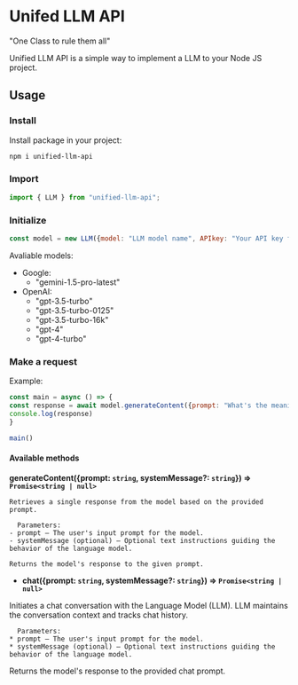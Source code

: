 # Unifed LLM API

"One Class to rule them all"

Unified LLM API is a simple way to implement a LLM to your Node JS project. 

## Usage

### Install

Install package in your project:

```bash
npm i unified-llm-api
```

### Import

```javascript
import { LLM } from "unified-llm-api";
```

### Initialize

```javascript
const model = new LLM({model: "LLM model name", APIkey: "Your API key for specified LLM"});
```

Avaliable models: 
 * Google: 
    - "gemini-1.5-pro-latest"
 * OpenAI:
    - "gpt-3.5-turbo"
    - "gpt-3.5-turbo-0125"
    - "gpt-3.5-turbo-16k"
    - "gpt-4"
    - "gpt-4-turbo"

### Make a request

Example: 
```javascript
const main = async () => {
const response = await model.generateContent({prompt: "What's the meaning of life?"})
console.log(response)
}

main()
```

#### Available methods

  **generateContent({prompt: `string`, systemMessage?: `string`}) => `Promise<string | null>`**

    Retrieves a single response from the model based on the provided prompt.
  
      Parameters: 
    - prompt — The user's input prompt for the model.
    - systemMessage (optional) — Optional text instructions guiding the behavior of the language model.
  
    Returns the model's response to the given prompt.

-  **chat({prompt: `string`, systemMessage?: `string`}) => `Promise<string | null>`**

  Initiates a chat conversation with the Language Model (LLM). LLM maintains the conversation context and tracks chat history.
  
      Parameters: 
    * prompt — The user's input prompt for the model.
    * systemMessage (optional) — Optional text instructions guiding the behavior of the language model.
  

  Returns the model's response to the provided chat prompt.
    

